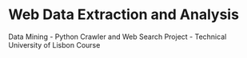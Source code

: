 Web Data Extraction and Analysis
====

Data Mining - Python Crawler and Web Search Project - Technical University of Lisbon Course
